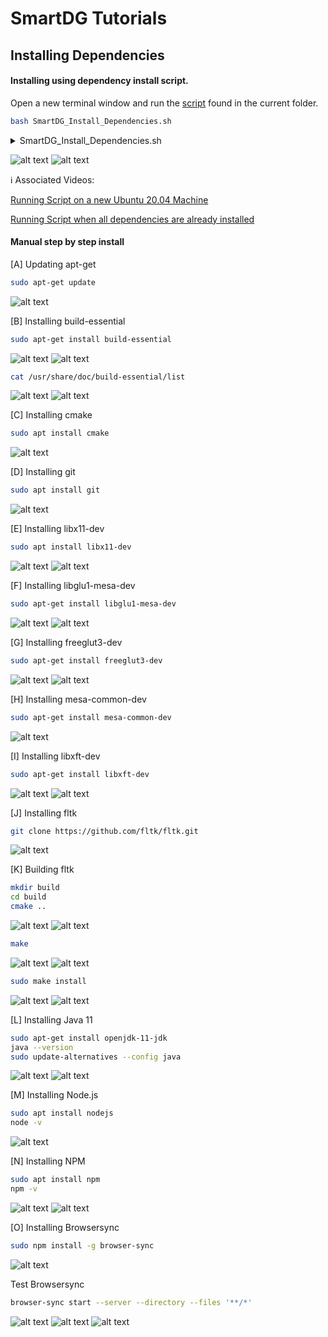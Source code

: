 # SmartDG Tutorials
## Installing Dependencies
#### Installing using dependency install script.
Open a new terminal window and run the [script](SmartDG_Install_Dependencies.sh) found in the current folder.
```bash 
bash SmartDG_Install_Dependencies.sh 
```
<details>
<p>
<summary>SmartDG_Install_Dependencies.sh</summary>

```bash
#!/bin/bash
YOPTION="-y"
#YOPTION=""
echo "########################################## SmartDG_Install_Dependencies START"
echo "########################################## Updating apt-get"
sudo apt-get update
echo "########################################## Installing build-essential"
sudo apt-get $YOPTION install build-essential
echo "########################################## Installing cmake"
sudo apt $YOPTION install cmake
echo "########################################## Installing git"
sudo apt $YOPTION install git
echo "########################################## Installing libx11-dev"
sudo apt $YOPTION install libx11-dev
echo "########################################## Installing libglu1-mesa-dev"
sudo apt-get $YOPTION install libglu1-mesa-dev
echo "########################################## Installing freeglut3-dev"
sudo apt-get $YOPTION install freeglut3-dev
echo "########################################## Installing mesa-common-dev"
sudo apt-get $YOPTION install mesa-common-dev
echo "########################################## Installing libxft-dev"
sudo apt-get $YOPTION install libxft-dev
echo "########################################## Installing fltk"
if [ -e "/usr/local/lib/libfltk.a" ]
then
echo "########################################## fltk | /usr/local/lib/libfltk.a already exists"
echo "########################################## fltk | Manually re-install if desired"
else
echo "########################################## fltk | Cloning fltk"
	mkdir -p ~/SOFTWARE/
	cd ~/SOFTWARE/
	sudo rm -r ~/SOFTWARE/fltk
	git clone https://github.com/fltk/fltk.git
	cd ~/SOFTWARE/fltk	
echo "########################################## fltk | Building fltk"		
	mkdir ~/SOFTWARE/fltk/build
	cd ~/SOFTWARE/fltk/build
	cmake ..
	make
echo "########################################## fltk | Installing fltk"		
	sudo make install
fi
echo "########################################## Installing openjdk-11-jdk"
sudo apt-get $YOPTION install openjdk-11-jdk
java --version
echo "########################################## Installing nodejs"
sudo apt $YOPTION install nodejs
node -v
echo "########################################## Installing npm"
sudo apt $YOPTION install npm
npm -v
echo "########################################## Installing Browsersync"
sudo npm $YOPTION install -g browser-sync
echo "########################################## SmartDG_Install_Dependencies DONE "
```
</p>
</details>

![alt text](Installing_Dependencies_Script1.png)
![alt text](Installing_Dependencies_Script2.png)

:information_source: Associated Videos:

[Running Script on a new Ubuntu 20.04 Machine](SmartDG_Install_DependenciesSpeedy.mp4)

[Running Script when all dependencies are already installed](SmartDG_Install_Dependencies_II_RunSpeedy.mp4)

#### Manual step by step install

[A] Updating apt-get
```bash 
sudo apt-get update 
```
![alt text](Installing_Dependencies_A.png)

[B] Installing build-essential
```bash 
sudo apt-get install build-essential 
```
![alt text](Installing_Dependencies_B1.png)
![alt text](Installing_Dependencies_B2.png)

 ```bash 
 cat /usr/share/doc/build-essential/list 
 ```
![alt text](Installing_Dependencies_B3.png)
![alt text](Installing_Dependencies_B4.png)

[C] Installing cmake
```bash 
sudo apt install cmake 
```
![alt text](Installing_Dependencies_C.png)

[D] Installing git
```bash 
sudo apt install git 
```
![alt text](Installing_Dependencies_D.png)

[E] Installing libx11-dev
```bash 
sudo apt install libx11-dev 
```
![alt text](Installing_Dependencies_E1.png)
![alt text](Installing_Dependencies_E2.png)

[F] Installing libglu1-mesa-dev
```bash 
sudo apt-get install libglu1-mesa-dev 
```
![alt text](Installing_Dependencies_F1.png)
![alt text](Installing_Dependencies_F2.png)

[G] Installing freeglut3-dev
```bash 
sudo apt-get install freeglut3-dev 
```
![alt text](Installing_Dependencies_G1.png)
![alt text](Installing_Dependencies_G2.png)

[H] Installing mesa-common-dev
```bash 
sudo apt-get install mesa-common-dev 
```
![alt text](Installing_Dependencies_H.png)

[I] Installing libxft-dev
```bash 
sudo apt-get install libxft-dev 
```
![alt text](Installing_Dependencies_I1.png)
![alt text](Installing_Dependencies_I2.png)

[J] Installing fltk
```bash 
git clone https://github.com/fltk/fltk.git 
```
![alt text](Installing_Dependencies_J.png)

[K] Building fltk
```bash
mkdir build
cd build
cmake ..
```
![alt text](Installing_Dependencies_K1.png)
![alt text](Installing_Dependencies_K2.png)

```bash
make
```
![alt text](Installing_Dependencies_K3.png)
![alt text](Installing_Dependencies_K4.png)

```bash
sudo make install
```
![alt text](Installing_Dependencies_K5.png)
![alt text](Installing_Dependencies_K6.png)

[L] Installing Java 11
```bash
sudo apt-get install openjdk-11-jdk
java --version
sudo update-alternatives --config java 
```
![alt text](Installing_Dependencies_L1.png)
![alt text](Installing_Dependencies_L2.png)


[M] Installing Node.js
```bash
sudo apt install nodejs
node -v 
```
![alt text](Installing_Dependencies_M.png)

[N] Installing NPM
```bash
sudo apt install npm 
npm -v
```
![alt text](Installing_Dependencies_N1.png)
![alt text](Installing_Dependencies_N2.png)

[O] Installing Browsersync
```bash 
sudo npm install -g browser-sync 
```
![alt text](Installing_Dependencies_O1.png)

Test Browsersync
```bash
browser-sync start --server --directory --files '**/*' 
```
![alt text](Installing_Dependencies_O2.png)
![alt text](Installing_Dependencies_O3.png)
![alt text](Installing_Dependencies_O4.png)


